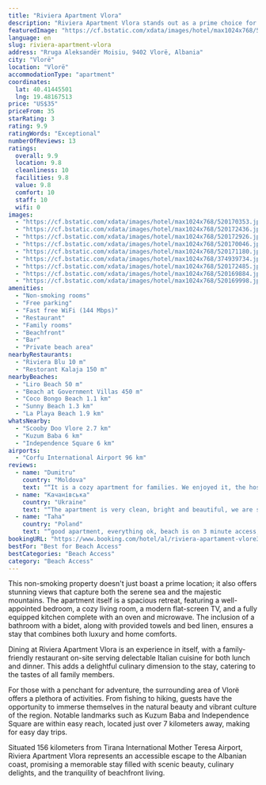 ```yaml
---
title: "Riviera Apartment Vlora"
description: "Riviera Apartment Vlora stands out as a prime choice for travelers seeking the perfect blend of comfort and convenience in Vlorë."
featuredImage: "https://cf.bstatic.com/xdata/images/hotel/max1024x768/520170353.jpg?k=c32e216935aaa182c188c0d778a41563dac259aeacd863728acd5a2161405fee&o=&hp=1"
language: en
slug: riviera-apartment-vlora
address: "Rruga Aleksandër Moisiu, 9402 Vlorë, Albania"
city: "Vlorë"
location: "Vlorë"
accommodationType: "apartment"
coordinates:
  lat: 40.41445501
  lng: 19.48167513
price: "US$35"
priceFrom: 35
starRating: 3
rating: 9.9
ratingWords: "Exceptional"
numberOfReviews: 13
ratings:
  overall: 9.9
  location: 9.8
  cleanliness: 10
  facilities: 9.8
  value: 9.8
  comfort: 10
  staff: 10
  wifi: 0
images:
  - "https://cf.bstatic.com/xdata/images/hotel/max1024x768/520170353.jpg?k=c32e216935aaa182c188c0d778a41563dac259aeacd863728acd5a2161405fee&o=&hp=1"
  - "https://cf.bstatic.com/xdata/images/hotel/max1024x768/520172436.jpg?k=ea4e036242a57548a746ada254e49abc08f87a6f650a4ef0f567c79bbd6b5ddf&o=&hp=1"
  - "https://cf.bstatic.com/xdata/images/hotel/max1024x768/520172926.jpg?k=c3bb3849ac6bd4d1f70d227283f1dee4091b98dde9bc693a9bbf33872f791e50&o=&hp=1"
  - "https://cf.bstatic.com/xdata/images/hotel/max1024x768/520170046.jpg?k=52b8ac5a90e6986abeb8b75cb13ead4cec9cabb70d3f30f555ef44eca8a5a097&o=&hp=1"
  - "https://cf.bstatic.com/xdata/images/hotel/max1024x768/520171180.jpg?k=9f70286c9364a45bb1f195885584d59130c28ac8333c40113f38cce7873ea204&o=&hp=1"
  - "https://cf.bstatic.com/xdata/images/hotel/max1024x768/374939734.jpg?k=9cf720449262a0337ba7800d1ce60f0675bfc23bd1df9f472765a8cb2f4e12b4&o=&hp=1"
  - "https://cf.bstatic.com/xdata/images/hotel/max1024x768/520172485.jpg?k=68afb9f06569ee18b675d5834b55074e033f77aaa59a81962767b3b59e91375f&o=&hp=1"
  - "https://cf.bstatic.com/xdata/images/hotel/max1024x768/520169884.jpg?k=af64bf3a50876fa352604f8b65539175dbd4da158813987548e29c73cc3778ca&o=&hp=1"
  - "https://cf.bstatic.com/xdata/images/hotel/max1024x768/520169998.jpg?k=664b6310dc57a5972629ba89540ee41dd8de7a154f5f74e131653262bf7261ef&o=&hp=1"
amenities:
  - "Non-smoking rooms"
  - "Free parking"
  - "Fast free WiFi (144 Mbps)"
  - "Restaurant"
  - "Family rooms"
  - "Beachfront"
  - "Bar"
  - "Private beach area"
nearbyRestaurants:
  - "Riviera Blu 10 m"
  - "Restorant Kalaja 150 m"
nearbyBeaches:
  - "Liro Beach 50 m"
  - "Beach at Government Villas 450 m"
  - "Coco Bongo Beach 1.1 km"
  - "Sunny Beach 1.3 km"
  - "La Playa Beach 1.9 km"
whatsNearby:
  - "Scooby Doo Vlore 2.7 km"
  - "Kuzum Baba 6 km"
  - "Independence Square 6 km"
airports:
  - "Corfu International Airport 96 km"
reviews:
  - name: "Dumitru"
    country: "Moldova"
    text: "“It is a cozy apartment for families. We enjoyed it, the hostess was very friendly. Clean and quiet place.”"
  - name: "Качанівська"
    country: "Ukraine"
    text: "“The apartment is very clean, bright and beautiful, we are satisfied with our vacation. Near the house there is a store, various beaches, restaurants. The owner is very nice, he helped us with the transfer from the airport, he was always in touch,...”"
  - name: "Taha"
    country: "Poland"
    text: "“good apartment, everything ok, beach is on 3 minute access; the owner is very friendly, he organised a transfer from and to Tirana airport”"
bookingURL: "https://www.booking.com/hotel/al/riviera-apartament-vlore3.en-gb.html?aid=8035640"
bestFor: "Best for Beach Access"
bestCategories: "Beach Access"
category: "Beach Access"
---
```


This non-smoking property doesn't just boast a prime location; it also offers stunning views that capture both the serene sea and the majestic mountains. The apartment itself is a spacious retreat, featuring a well-appointed bedroom, a cozy living room, a modern flat-screen TV, and a fully equipped kitchen complete with an oven and microwave. The inclusion of a bathroom with a bidet, along with provided towels and bed linen, ensures a stay that combines both luxury and home comforts.

Dining at Riviera Apartment Vlora is an experience in itself, with a family-friendly restaurant on-site serving delectable Italian cuisine for both lunch and dinner. This adds a delightful culinary dimension to the stay, catering to the tastes of all family members.

For those with a penchant for adventure, the surrounding area of Vlorë offers a plethora of activities. From fishing to hiking, guests have the opportunity to immerse themselves in the natural beauty and vibrant culture of the region. Notable landmarks such as Kuzum Baba and Independence Square are within easy reach, located just over 7 kilometers away, making for easy day trips.

Situated 156 kilometers from Tirana International Mother Teresa Airport, Riviera Apartment Vlora represents an accessible escape to the Albanian coast, promising a memorable stay filled with scenic beauty, culinary delights, and the tranquility of beachfront living.
